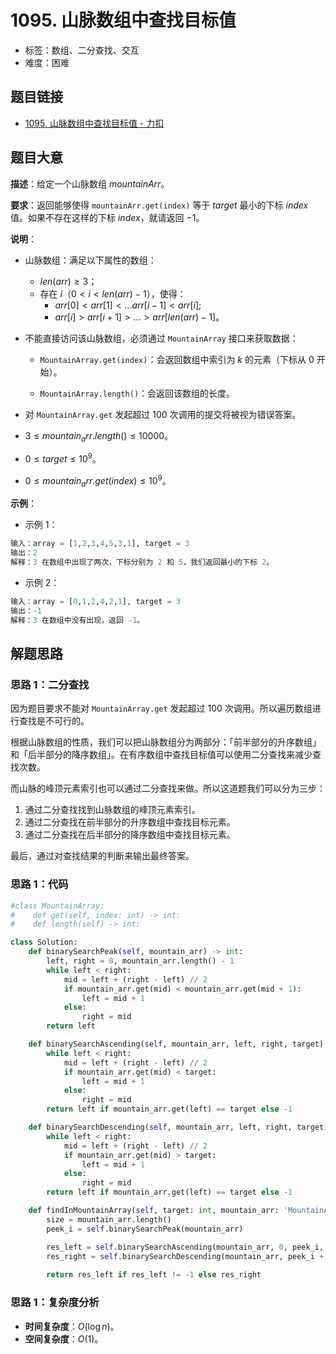 # 1095. 山脉数组中查找目标值

- 标签：数组、二分查找、交互
- 难度：困难

## 题目链接

- [1095. 山脉数组中查找目标值 - 力扣](https://leetcode.cn/problems/find-in-mountain-array/)

## 题目大意

**描述**：给定一个山脉数组 $mountainArr$。

**要求**：返回能够使得 `mountainArr.get(index)` 等于 $target$ 最小的下标 $index$ 值。如果不存在这样的下标 $index$，就请返回 $-1$。

**说明**：

- 山脉数组：满足以下属性的数组：

  - $len(arr) \ge 3$；
  - 存在 $i$（$0 < i < len(arr) - 1$），使得：
    - $arr[0] < arr[1] < ... arr[i-1] < arr[i]$;
    - $arr[i] > arr[i+1] > ... > arr[len(arr) - 1]$。
- 不能直接访问该山脉数组，必须通过 `MountainArray` 接口来获取数据：

  - `MountainArray.get(index)`：会返回数组中索引为 $k$ 的元素（下标从 $0$ 开始）。

  - `MountainArray.length()`：会返回该数组的长度。
- 对 `MountainArray.get` 发起超过 $100$ 次调用的提交将被视为错误答案。
- $3 \le mountain_arr.length() \le 10000$。
- $0 \le target \le 10^9$。
- $0 \le mountain_arr.get(index) \le 10^9$。

**示例**：

- 示例 1：

```python
输入：array = [1,2,3,4,5,3,1], target = 3
输出：2
解释：3 在数组中出现了两次，下标分别为 2 和 5，我们返回最小的下标 2。
```

- 示例 2：

```python
输入：array = [0,1,2,4,2,1], target = 3
输出：-1
解释：3 在数组中没有出现，返回 -1。
```

## 解题思路

### 思路 1：二分查找

因为题目要求不能对 `MountainArray.get` 发起超过 $100$ 次调用。所以遍历数组进行查找是不可行的。

根据山脉数组的性质，我们可以把山脉数组分为两部分：「前半部分的升序数组」和「后半部分的降序数组」。在有序数组中查找目标值可以使用二分查找来减少查找次数。

而山脉的峰顶元素索引也可以通过二分查找来做。所以这道题我们可以分为三步：

1. 通过二分查找找到山脉数组的峰顶元素索引。
2. 通过二分查找在前半部分的升序数组中查找目标元素。
3. 通过二分查找在后半部分的降序数组中查找目标元素。

最后，通过对查找结果的判断来输出最终答案。

### 思路 1：代码

```python
#class MountainArray:
#    def get(self, index: int) -> int:
#    def length(self) -> int:

class Solution:
    def binarySearchPeak(self, mountain_arr) -> int:
        left, right = 0, mountain_arr.length() - 1
        while left < right:
            mid = left + (right - left) // 2
            if mountain_arr.get(mid) < mountain_arr.get(mid + 1):
                left = mid + 1
            else:
                right = mid
        return left

    def binarySearchAscending(self, mountain_arr, left, right, target):
        while left < right:
            mid = left + (right - left) // 2
            if mountain_arr.get(mid) < target:
                left = mid + 1
            else:
                right = mid
        return left if mountain_arr.get(left) == target else -1

    def binarySearchDescending(self, mountain_arr, left, right, target):
        while left < right:
            mid = left + (right - left) // 2
            if mountain_arr.get(mid) > target:
                left = mid + 1
            else:
                right = mid
        return left if mountain_arr.get(left) == target else -1

    def findInMountainArray(self, target: int, mountain_arr: 'MountainArray') -> int:
        size = mountain_arr.length()
        peek_i = self.binarySearchPeak(mountain_arr)

        res_left = self.binarySearchAscending(mountain_arr, 0, peek_i, target)
        res_right = self.binarySearchDescending(mountain_arr, peek_i + 1, size - 1, target)
        
        return res_left if res_left != -1 else res_right
```

### 思路 1：复杂度分析

- **时间复杂度**：$O(\log n)$。
- **空间复杂度**：$O(1)$。
